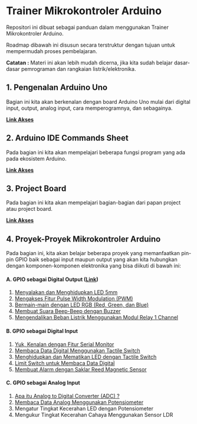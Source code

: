 # Trainer Mikrokontroler Arduino

Repositori ini dibuat sebagai panduan dalam menggunakan Trainer Mikrokontroler Arduino.

Roadmap dibawah ini disusun secara terstruktur dengan tujuan untuk mempermudah proses pembelajaran.

**Catatan :** Materi ini akan lebih mudah dicerna, jika kita sudah belajar dasar-dasar pemrograman dan rangkaian listrik/elektronika.

## 1. Pengenalan Arduino Uno

Bagian ini kita akan berkenalan dengan board Arduino Uno mulai dari digital input, output, analog input, cara memperogramnya, dan sebagainya.

**[Link Akses](https://github.com/userdw/Trainer_Mikrokontroler_Arduino/blob/main/Pengenalan%20Arduino%20Uno.md)**

## 2. Arduino IDE Commands Sheet

Pada bagian ini kita akan mempelajari beberapa fungsi program yang ada pada ekosistem Arduino.

**[Link Akses](https://github.com/userdw/Trainer_Mikrokontroler_Arduino/blob/main/Arduino%20IDE%20Commands%20Cheat%20Sheet.md)**

## 3. Project Board

Pada bagian ini kita akan mempelajari bagian-bagian dari papan project atau project board.

**[Link Akses](https://github.com/userdw/Trainer_Mikrokontroler_Arduino/blob/main/Pengenalan%20Papan%20Project%20atauProject%20Board.md)**

## 4. Proyek-Proyek Mikrokontroler Arduino

Pada bagian ini, kita akan belajar beberapa proyek yang memanfaatkan pin-pin GPIO baik sebagai input maupun output yang akan kita hubungkan dengan komponen-komponen elektronika yang bisa diikuti di bawah ini:

#### A. GPIO sebagai Digital Output ([Link](https://github.com/userdw/Trainer_Mikrokontroler_Arduino/tree/main/A_GPIO%20sebagai%20Digital%20Output))
1. [Menyalakan dan Menghidupkan LED 5mm](https://github.com/userdw/Trainer_Mikrokontroler_Arduino/tree/main/A_GPIO%20sebagai%20Digital%20Output/01_Menyalakan%20dan%20Mematikan%20LED%205mm)
2. [Mengakses Fitur Pulse Width Modulation (PWM)](https://github.com/userdw/Trainer_Mikrokontroler_Arduino/tree/main/A_GPIO%20sebagai%20Digital%20Output/02_Mengakses%20Fitur%20Pulse%20Width%20Modulation%20(PWM))
3. [Bermain-main dengan LED RGB (Red, Green, dan Blue)](https://github.com/userdw/Trainer_Mikrokontroler_Arduino/tree/main/A_GPIO%20sebagai%20Digital%20Output/03_Bermain-main%20dengan%20LED%20RGB%20(Red%2C%20Green%2C%20dan%20Blue))
4. [Membuat Suara Beep-Beep dengan Buzzer](https://github.com/userdw/Trainer_Mikrokontroler_Arduino/tree/main/A_GPIO%20sebagai%20Digital%20Output/04_Membuat%20Bunyi%20Beep-Beep%20dengan%20Buzzer)
5. [Mengendalikan Beban Listrik Menggunakan Modul Relay 1 Channel](https://github.com/userdw/Trainer_Mikrokontroler_Arduino/tree/main/A_GPIO%20sebagai%20Digital%20Output/05_Mengontrol%20Beban%20Listrik%20dengan%20Relay%201%20Channel)

#### B. GPIO sebagai Digital Input
1. [Yuk, Kenalan dengan Fitur Serial Monitor](https://github.com/userdw/Trainer_Mikrokontroler_Arduino/tree/main/B_GPIO%20sebagai%20Digital%20Input/01_Kenalan%20dengan%20Serial%20Monitor) 
2. [Membaca Data Digital Menggunakan Tactile Switch](https://github.com/userdw/Trainer_Mikrokontroler_Arduino/tree/main/B_GPIO%20sebagai%20Digital%20Input/02_Membaca%20Data%20Digital%20Menggunakan%20Tactile%20Switch)
3. [Menghidupkan dan Mematikan LED dengan Tactile Switch](https://github.com/userdw/Trainer_Mikrokontroler_Arduino/tree/main/B_GPIO%20sebagai%20Digital%20Input/03_Menghidupkan%20dan%20Mematikan%20LED%20dengan%20Tactile%20Switch)
4. [Limit Switch untuk Membaca Data Digital](https://github.com/userdw/Trainer_Mikrokontroler_Arduino/tree/main/B_GPIO%20sebagai%20Digital%20Input/04_Limit%20Switch%20untuk%20Membaca%20Data%20Digital)
5. [Membuat Alarm dengan Saklar Reed Magnetic Sensor](https://github.com/userdw/Trainer_Mikrokontroler_Arduino/tree/main/B_GPIO%20sebagai%20Digital%20Input/05_Membuat%20Alarm%20dengan%20Saklar%20Reed%20Magnetic%20Sensor)

#### C. GPIO sebagai Analog Input
1. [Apa itu Analog to Digital Converter (ADC) ?](https://github.com/userdw/Trainer_Mikrokontroler_Arduino/tree/main/C_Analog%20Input/01_Apa%20itu%20Analog%20to%20Digital%20Converter%20(ADC))
2. [Membaca Data Analog Menggunakan Potensiometer](https://github.com/userdw/Trainer_Mikrokontroler_Arduino/tree/main/C_Analog%20Input/02_Baca%20Data%20Analog%20menggunakan%20Potensiometer)
3. Mengatur Tingkat Kecerahan LED dengan Potensiometer
4. Mengukur Tingkat Kecerahan Cahaya Menggunakan Sensor LDR 









